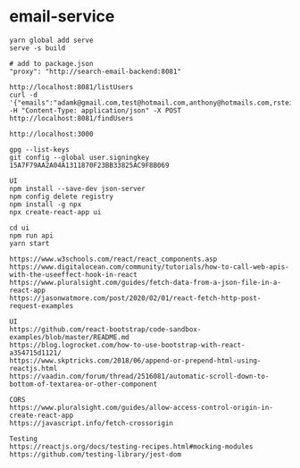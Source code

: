 # email-service

    yarn global add serve
    serve -s build

    # add to package.json
    "proxy": "http://search-email-backend:8081"
    
    http://localhost:8081/listUsers
    curl -d '{"emails":"adamk@gmail.com,test@hotmail.com,anthony@hotmails.com,rsteiner@live.com,chaffar@aol.com"}' -H "Content-Type: application/json" -X POST http://localhost:8081/findUsers

    http://localhost:3000

    gpg --list-keys
    git config --global user.signingkey 15A7F79AA2A04A1311870F23BB33825AC9F8B069

    UI
    npm install --save-dev json-server
    npm config delete registry
    npm install -g npx
    npx create-react-app ui

    cd ui
    npm run api
    yarn start

    https://www.w3schools.com/react/react_components.asp
    https://www.digitalocean.com/community/tutorials/how-to-call-web-apis-with-the-useeffect-hook-in-react
    https://www.pluralsight.com/guides/fetch-data-from-a-json-file-in-a-react-app
    https://jasonwatmore.com/post/2020/02/01/react-fetch-http-post-request-examples

    UI 
    https://github.com/react-bootstrap/code-sandbox-examples/blob/master/README.md
    https://blog.logrocket.com/how-to-use-bootstrap-with-react-a354715d1121/
    https://www.skptricks.com/2018/06/append-or-prepend-html-using-reactjs.html
    https://vaadin.com/forum/thread/2516081/automatic-scroll-down-to-bottom-of-textarea-or-other-component

    CORS
    https://www.pluralsight.com/guides/allow-access-control-origin-in-create-react-app
    https://javascript.info/fetch-crossorigin

    Testing
    https://reactjs.org/docs/testing-recipes.html#mocking-modules
    https://github.com/testing-library/jest-dom 